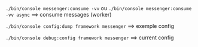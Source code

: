 ## 

`./bin/console messenger:consume -vv` ou `./bin/console messenger:consume -vv async` ==> consume messages (worker)

`./bin/console config:dump framework messenger` ==> exemple config

`./bin/console debug:config framework messenger` ==> current config

